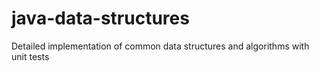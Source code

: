 # java-data-structures
Detailed implementation of common data structures and algorithms with unit tests
